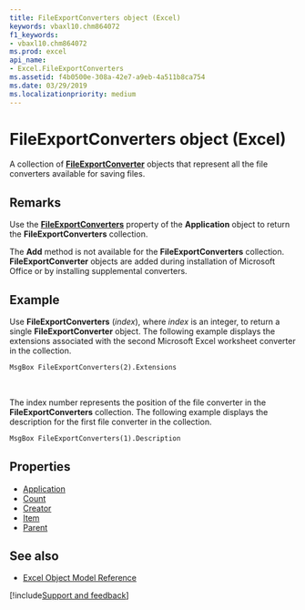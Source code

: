 ```yaml
---
title: FileExportConverters object (Excel)
keywords: vbaxl10.chm864072
f1_keywords:
- vbaxl10.chm864072
ms.prod: excel
api_name:
- Excel.FileExportConverters
ms.assetid: f4b0500e-308a-42e7-a9eb-4a511b8ca754
ms.date: 03/29/2019
ms.localizationpriority: medium
---
```



# FileExportConverters object (Excel)

A collection of **[FileExportConverter](Excel.FileExportConverter.md)** objects that represent all the file converters available for saving files.


## Remarks

Use the **[FileExportConverters](excel.application.fileexportconverters.md)** property of the **Application** object to return the **FileExportConverters** collection.

The **Add** method is not available for the **FileExportConverters** collection. **FileExportConverter** objects are added during installation of Microsoft Office or by installing supplemental converters.


## Example

Use **FileExportConverters** (_index_), where _index_ is an integer, to return a single **FileExportConverter** object. The following example displays the extensions associated with the second Microsoft Excel worksheet converter in the collection.

```vb
MsgBox FileExportConverters(2).Extensions
```

<br/>

The index number represents the position of the file converter in the **FileExportConverters** collection. The following example displays the description for the first file converter in the collection.

```vb
MsgBox FileExportConverters(1).Description
```

## Properties

- [Application](Excel.FileExportConverters.Application.md)
- [Count](Excel.FileExportConverters.Count.md)
- [Creator](Excel.FileExportConverters.Creator.md)
- [Item](Excel.FileExportConverters.Item.md)
- [Parent](Excel.FileExportConverters.Parent.md)


## See also

- [Excel Object Model Reference](overview/Excel/object-model.md)

[!include[Support and feedback](~/includes/feedback-boilerplate.md)]